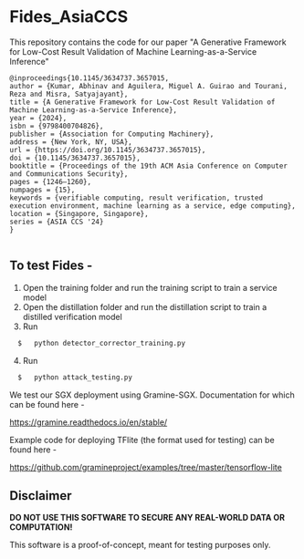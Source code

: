 # Fides_AsiaCCS
This repository contains the code for our paper "A Generative Framework for Low-Cost Result Validation of Machine Learning-as-a-Service Inference"

```
@inproceedings{10.1145/3634737.3657015,
author = {Kumar, Abhinav and Aguilera, Miguel A. Guirao and Tourani, Reza and Misra, Satyajayant},
title = {A Generative Framework for Low-Cost Result Validation of Machine Learning-as-a-Service Inference},
year = {2024},
isbn = {9798400704826},
publisher = {Association for Computing Machinery},
address = {New York, NY, USA},
url = {https://doi.org/10.1145/3634737.3657015},
doi = {10.1145/3634737.3657015},
booktitle = {Proceedings of the 19th ACM Asia Conference on Computer and Communications Security},
pages = {1246–1260},
numpages = {15},
keywords = {verifiable computing, result verification, trusted execution environment, machine learning as a service, edge computing},
location = {Singapore, Singapore},
series = {ASIA CCS '24}
}


```
## To test Fides -

1) Open the training folder and run the training script to train a service model
2) Open the distillation folder and run the distillation script to train a distilled verification model
3) Run
  ```bash
	$   python detector_corrector_training.py
```

4) Run
  ```bash
	$   python attack_testing.py
```
We test our SGX deployment using Gramine-SGX. Documentation for which can be found here -

https://gramine.readthedocs.io/en/stable/

Example code for deploying TFlite (the format used for testing) can be found here - 

https://github.com/gramineproject/examples/tree/master/tensorflow-lite


## Disclaimer

**DO NOT USE THIS SOFTWARE TO SECURE ANY 
REAL-WORLD DATA OR COMPUTATION!**

This software is a proof-of-concept, meant for 
testing purposes only.

